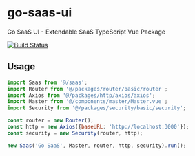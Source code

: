 # go-saas-ui

Go SaaS UI - Extendable SaaS TypeScript Vue Package

[![Build Status](https://ci.loeffel.io/api/badges/loeffel-io/go-saas-ui/status.svg)](https://ci.loeffel.io/loeffel-io/go-saas-ui)

## Usage

```javascript
import Saas from '@/saas';
import Router from '@/packages/router/basic/router';
import Axios from '@/packages/http/axios/axios';
import Master from '@/components/master/Master.vue';
import Security from '@/packages/security/basic/security';

const router = new Router();
const http = new Axios({baseURL: 'http://localhost:3000'});
const security = new Security(router, http);

new Saas('Go SaaS', Master, router, http, security).run();
```
